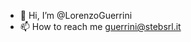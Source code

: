 - 👋 Hi, I’m @LorenzoGuerrini
- 📫 How to reach me guerrini@stebsrl.it

<!---
LorenzoGuerriniSTEB/LorenzoGuerriniSTEB is a ✨ special ✨ repository because its `README.md` (this file) appears on your GitHub profile.
You can click the Preview link to take a look at your changes.
--->
